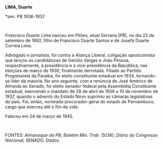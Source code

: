 **LIMA, Duarte**

\*sen. PB 1936-1937.

 

*Francisco Duarte Lima* nasceu em Pilões, atual Serraria (PB), no dia 23
de setembro de 1892, filho de Francisco Duarte Santos e de Josefa Duarte
Correia Lima.

Advogado e jornalista, foi contra a Aliança Liberal, coligação
oposicionista que lançou as candidaturas de Getúlio Vargas e João
Pessoa, respectivamente, à presidência e à vice-presidência da
República, nas eleições de março de 1930, finalmente derrotada. Filiado
ao Partido Progressista da Paraíba, foi eleito constituinte estadual em
1934, tornando-se líder da maioria. No ano seguinte, com a renúncia de
José Américo de Almeida ao Senado, foi eleito senador federal pela
Assembléia Constituinte estadual, exercendo o mandato de 28 de abril de
1936 a 10 de novembro de 1937, quando o advento do Estado Novo suprimiu
as câmaras legislativas do país. Foi, então, nomeado procurador-geral do
estado de Pernambuco, cargo que exerceu até o fim da vida.

Faleceu em 24 de março de 1945.

 

FONTES: *Almanaque da PB*; *Boletim Min. Trab*. (5/36); *Diário do
Congresso Nacional*; SENADO. *Dados*.

 
